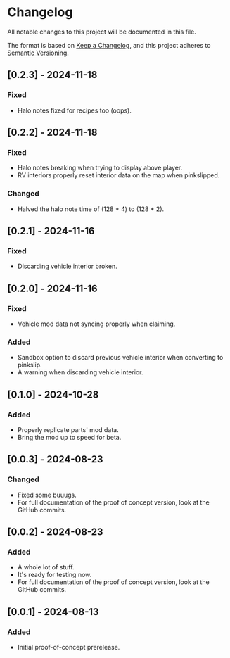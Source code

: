 # Changelog

All notable changes to this project will be documented in this file.

The format is based on [Keep a Changelog](https://keepachangelog.com/en/1.1.0/),
and this project adheres to [Semantic Versioning](https://semver.org/spec/v2.0.0.html).

## [0.2.3] - 2024-11-18

### Fixed

- Halo notes fixed for recipes too (oops).

## [0.2.2] - 2024-11-18

### Fixed

- Halo notes breaking when trying to display above player.
- RV interiors properly reset interior data on the map when pinkslipped.

### Changed

- Halved the halo note time of (128 * 4) to (128 * 2).

## [0.2.1] - 2024-11-16

### Fixed

- Discarding vehicle interior broken.

## [0.2.0] - 2024-11-16

### Fixed

- Vehicle mod data not syncing properly when claiming.

### Added

- Sandbox option to discard previous vehicle interior when converting to pinkslip.
- A warning when discarding vehicle interior.

## [0.1.0] - 2024-10-28

### Added

- Properly replicate parts' mod data.
- Bring the mod up to speed for beta.

## [0.0.3] - 2024-08-23

### Changed

- Fixed some buuugs.
- For full documentation of the proof of concept version, look at the GitHub commits.

## [0.0.2] - 2024-08-23

### Added

- A whole lot of stuff.
- It's ready for testing now.
- For full documentation of the proof of concept version, look at the GitHub commits.

## [0.0.1] - 2024-08-13

### Added

-   Initial proof-of-concept prerelease.
